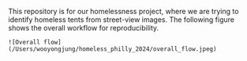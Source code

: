 This repository is for our homelessness project, where we are trying to identify homeless tents from street-view images. The following figure shows the overall workflow for reproducibility.

```
![Overall flow](/Users/wooyongjung/homeless_philly_2024/overall_flow.jpeg)
```
